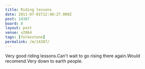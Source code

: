 ```yaml
---
title: Riding lessons
date: 2011-07-01T12:48:27.000Z
post: 14387
board: 8
layout: post
venue: v2864
tags: [folkestone]
permalink: /m/14387/
---
```

Very good riding lessons.Can't wait to go rising there again.Would recomend.Very down to earth people.
